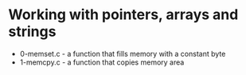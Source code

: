 # Working with pointers, arrays and strings

* 0-memset.c - a function that fills memory with a constant byte
* 1-memcpy.c - a function that copies memory area 
